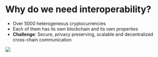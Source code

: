 # Why do we need interoperability?

<div grid="~ cols-2 gap-2" m="t-2">
<div>

- Over 5000 heterogeneous cryptocurrencies
- Each of them has its own blockchain and its own properties
- **Challenge**:  Secure, privacy preserving,  scalable and decentralized  cross-chain communication

</div>
  <div>
    <img border="rounded" src="/properties.jpeg">
  </div>
</div>